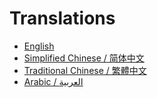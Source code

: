 # Translations

- [English](https://github.com/questdb/questdb)
- [Simplified Chinese / 简体中文](./README.zh-cn.md)
- [Traditional Chinese / 繁體中文](./README.zh-hk.md)
- [Arabic / العربية](./README.ar-dz.md)
